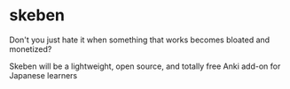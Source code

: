 # skeben
Don't you just hate it when something that works becomes bloated and monetized?

Skeben will be a lightweight, open source, and totally free Anki add-on for Japanese learners
